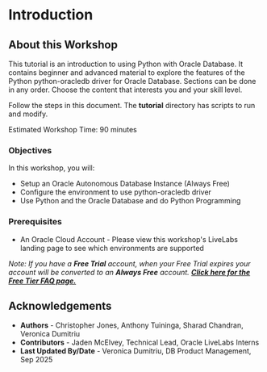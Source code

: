 # Introduction

## About this Workshop

This tutorial is an introduction to using Python with Oracle Database. It contains beginner and advanced material to explore the features of the Python python-oracledb driver for Oracle Database. Sections can be done in any order. Choose the content that interests you and your skill level.

Follow the steps in this document. The **tutorial** directory has scripts to run and modify.

Estimated Workshop Time: 90 minutes

### Objectives

In this workshop, you will:

- Setup an Oracle Autonomous Database Instance (Always Free)
- Configure the environment to use python-oracledb driver
- Use Python and the Oracle Database and do Python Programming

### Prerequisites

- An Oracle Cloud Account - Please view this workshop's LiveLabs landing page to see which environments are supported

*Note: If you have a **Free Trial** account, when your Free Trial expires your account will be converted to an **Always Free** account. **[Click here for the Free Tier FAQ page.](https://www.oracle.com/cloud/free/faq.html)***

## Acknowledgements

- **Authors** - Christopher Jones, Anthony Tuininga, Sharad Chandran, Veronica Dumitriu
- **Contributors** - Jaden McElvey, Technical Lead, Oracle LiveLabs Interns
- **Last Updated By/Date** - Veronica Dumitriu, DB Product Management, Sep 2025